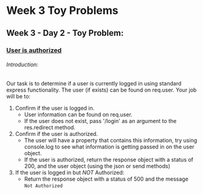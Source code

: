# Week 3 Toy Problems

## Week 3 - Day 2 - Toy Problem:

### [User is authorized](https://repl.it/@shea_close/Week-3-Day-2)

###### Introduction:

Our task is to determine if a user is currently logged in using standard express functionality. The user (if exists) can be found on req.user. Your job will be to:

1.  Confirm if the user is logged in.
    * User information can be found on req.user.
    * If the user does not exist, pass '/login' as an argument to the res.redirect method.
1.  Confirm if the user is authorized.
    * The user will have a property that contains this information, try using console.log to see what information is getting passed in on the user object.
    * If the user is authorized, return the response object with a status of 200, and the user object (using the json or send methods)
1.  If the user is logged in but _NOT_ Authorized:
    * Return the response object with a status of 500 and the message `Not Authorized`
